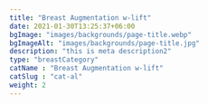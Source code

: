 ```yaml
---
title: "Breast Augmentation w-lift"
date: 2021-01-30T13:25:37+06:00
bgImage: "images/backgrounds/page-title.webp"
bgImageAlt: "images/backgrounds/page-title.jpg"
description: "this is meta description2"
type: "breastCategory"
catName : "Breast Augmentation w-lift"
catSlug : "cat-al"
weight: 2
---
```


<!-- Silence are golden -->